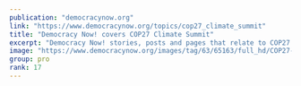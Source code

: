 ```yaml
---
publication: "democracynow.org"
link: "https://www.democracynow.org/topics/cop27_climate_summit"
title: "Democracy Now! covers COP27 Climate Summit"
excerpt: "Democracy Now! stories, posts and pages that relate to COP27 Climate Summit."
image: "https://www.democracynow.org/images/tag/63/65163/full_hd/COP27-Protest-Alaa-DN-Topic-1920x1080.jpg"
group: pro
rank: 17
---
```

